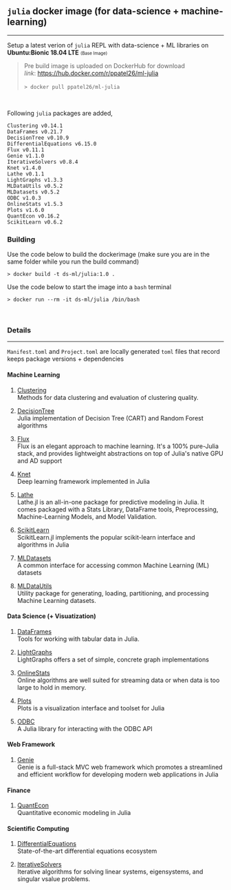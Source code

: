 ## `julia` docker image (for data-science + machine-learning)
***

Setup a latest verion of `julia` REPL with data-science + ML libraries on **Ubuntu:Bionic 18.04 LTE** <font size="1">(Base Image)</font>

> Pre build image is uploaded on DockerHub for download <br>
*link*: <a href="https://hub.docker.com/r/ppatel26/ml-julia" target="_blank">https://hub.docker.com/r/ppatel26/ml-julia</a> <br> <br>
`> docker pull ppatel26/ml-julia`

<br>

Following `julia` packages are added,

```
Clustering v0.14.1
DataFrames v0.21.7
DecisionTree v0.10.9
DifferentialEquations v6.15.0
Flux v0.11.1
Genie v1.1.0
IterativeSolvers v0.8.4
Knet v1.4.0
Lathe v0.1.1
LightGraphs v1.3.3
MLDataUtils v0.5.2
MLDatasets v0.5.2
ODBC v1.0.3
OnlineStats v1.5.3
Plots v1.6.0
QuantEcon v0.16.2
ScikitLearn v0.6.2
```

### Building 

Use the code below to build the dockerimage (make sure you are in the same folder while you run the build command)

`> docker build -t ds-ml/julia:1.0 .`

Use the code below to start the image into a `bash` terminal

`> docker run --rm -it ds-ml/julia /bin/bash`

<br>

### Details 
***

`Manifest.toml` and `Project.toml` are locally generated `toml` files that record keeps package versions + dependencies 


#### Machine Learning 
1. <a href="https://github.com/JuliaStats/Clustering.jl" target="_blank">Clustering</a> <br>
Methods for data clustering and evaluation of clustering quality.

2. <a href="https://github.com/bensadeghi/DecisionTree.jl" target="_blank">DecisionTree</a> <br>
Julia implementation of Decision Tree (CART) and Random Forest algorithms

3. <a href="https://github.com/FluxML/Flux.jl" target="_blank">Flux</a> <br> 
Flux is an elegant approach to machine learning. It's a 100% pure-Julia stack, and provides lightweight abstractions on top of Julia's native GPU and AD support

4. <a href="https://github.com/denizyuret/Knet.jl" target="_blank">Knet</a> <br>
Deep learning framework implemented in Julia

5. <a href="https://github.com/emmettgb/Lathe.jl" target="_blank">Lathe</a> <br>
Lathe.jl is an all-in-one package for predictive modeling in Julia. It comes packaged with a Stats Library, DataFrame tools, Preprocessing, Machine-Learning Models, and Model Validation.

6. <a href="https://github.com/cstjean/ScikitLearn.jl" target="_blank">ScikitLearn</a> <br>   ScikitLearn.jl implements the popular scikit-learn interface and algorithms in Julia

7. <a href="https://github.com/JuliaML/MLDatasets.jl" target="_blank">MLDatasets</a> <br> 
A common interface for accessing common Machine Learning (ML) datasets

8. <a href="https://github.com/JuliaML/MLDataUtils.jl" target="_blank">MLDataUtils</a> <br>
Utility package for generating, loading, partitioning, and processing Machine Learning datasets.

#### Data Science (+ Visuatization)

1. <a href="https://juliadata.github.io/DataFrames.jl/stable/" target="_blank">DataFrames</a> <br>  Tools for working with tabular data in Julia.

2. <a href="https://github.com/JuliaGraphs/LightGraphs.jl" target="_blank">LightGraphs</a> <br>  LightGraphs offers a set of simple, concrete graph implementations

3. <a href="https://github.com/joshday/OnlineStats.jl" target="_blank">OnlineStats</a> <br> Online algorithms are well suited for streaming data or when data is too large to hold in memory.

4. <a href="https://github.com/JuliaPlots/Plots.jl" target="_blank">Plots</a> <br> 
Plots is a visualization interface and toolset for Julia

5. <a href="https://github.com/JuliaDatabases/ODBC.jl" target="_blank">ODBC</a> <br> 
A Julia library for interacting with the ODBC API

#### Web Framework
1. <a href="https://genieframework.com/" target="_blank">Genie</a> <br> 
Genie is a full-stack MVC web framework which promotes a streamlined and efficient workflow for developing modern web applications in Julia

#### Finance 
1. <a href="https://github.com/QuantEcon/QuantEcon.jl" target="_blank">QuantEcon</a> <br> 
Quantitative economic modeling in Julia

#### Scientific Computing
1. <a href="https://sciml.ai/" target="_blank">DifferentialEquations</a> <br> 
State-of-the-art differential equations ecosystem

2. <a href="https://github.com/JuliaMath/IterativeSolvers.jl" target="_blank">IterativeSolvers</a> <br> 
Iterative algorithms for solving linear systems, eigensystems, and singular vsalue problems.
